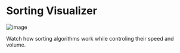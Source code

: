 # Sorting Visualizer

![image](https://user-images.githubusercontent.com/66650721/148647927-099147ed-f761-4399-85d4-0f3e9f518d54.png)


Watch how sorting algorithms work while controling their speed and volume.
